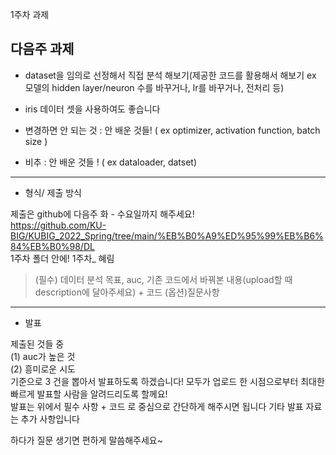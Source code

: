 1주차 과제

## 다음주 과제 

 - dataset을 임의로 선정해서 직접 분석 해보기(제공한 코드를 활용해서 해보기 ex 모델의 hidden layer/neuron 수를 바꾸거나, lr를 바꾸거나, 전처리 등)     
 - iris 데이터 셋을 사용하여도 좋습니다  




 - 변경하면 안 되는 것 : 안 배운 것들!  ( ex optimizer, activation function, batch size )  
 - 비추 : 안 배운 것들 ! ( ex dataloader, datset)  



---



 - 형식/ 제출 방식  

  제출은 github에 다음주 화 - 수요일까지 해주세요!     
  https://github.com/KU-BIG/KUBIG_2022_Spring/tree/main/%EB%B0%A9%ED%95%99%EB%B6%84%EB%B0%98/DL    
  1주차 폴더 안에! 1주차_ 혜림   


> (필수) 데이터 분석 목표, auc, 기존 코드에서 바꿔본 내용(upload할 때 description에 달아주세요) +  코드 (옵션)질문사항  



---

- 발표  

 제출된 것들 중     
  (1) auc가 높은 것     
  (2) 흥미로운 시도    
기준으로 3 건을 뽑아서 발표하도록 하겠습니다!  모두가 업로드 한 시점으로부터 최대한 빠르게 발표할 사람을 알려드리도록 할께요!    
발표는 위에서 필수 사항 + 코드 로 중심으로 간단하게 해주시면 됩니다 기타 발표 자료는 추가 사항입니다   



하다가 질문 생기면 편하게 말씀해주세요~    
  



